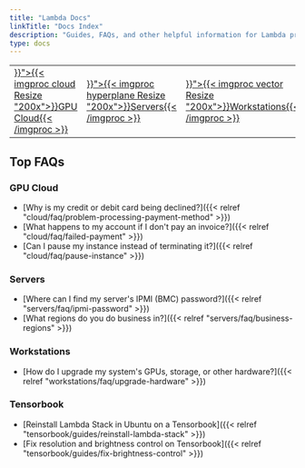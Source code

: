```yaml
---
title: "Lambda Docs"
linkTitle: "Docs Index"
description: "Guides, FAQs, and other helpful information for Lambda products including GPU Cloud, Echelon, Hyperplane, Scalar, Vector, and Tensorbook"
type: docs
---
```

<table>
  <tr>
    <td><a href="{{< relref "cloud" >}}">{{< imgproc cloud Resize "200x">}}GPU Cloud{{< /imgproc >}}</a></td>
    <td><a href="{{< relref "servers" >}}">{{< imgproc hyperplane Resize "200x">}}Servers{{< /imgproc >}}</a></td>
    <td><a href="{{< relref "workstations" >}}">{{< imgproc vector Resize "200x">}}Workstations{{< /imgproc >}}</a></td>
    <td><a href="{{< relref "tensorbook" >}}">{{< imgproc tensorbook Resize "200x">}}Tensorbook{{< /imgproc >}}</a></td>
  </tr>
</table>

## Top FAQs

### GPU Cloud

- [Why is my credit or debit card being declined?]({{< relref "cloud/faq/problem-processing-payment-method" >}})
- [What happens to my account if I don't pay an invoice?]({{< relref "cloud/faq/failed-payment" >}})
- [Can I pause my instance instead of terminating it?]({{< relref "cloud/faq/pause-instance" >}})

### Servers

- [Where can I find my server's IPMI (BMC) password?]({{< relref "servers/faq/ipmi-password" >}})
- [What regions do you do business in?]({{< relref "servers/faq/business-regions" >}})

### Workstations

- [How do I upgrade my system's GPUs, storage, or other hardware?]({{< relref "workstations/faq/upgrade-hardware" >}})

### Tensorbook

- [Reinstall Lambda Stack in Ubuntu on a Tensorbook]({{< relref "tensorbook/guides/reinstall-lambda-stack" >}})
- [Fix resolution and brightness control on Tensorbook]({{< relref "tensorbook/guides/fix-brightness-control" >}})
